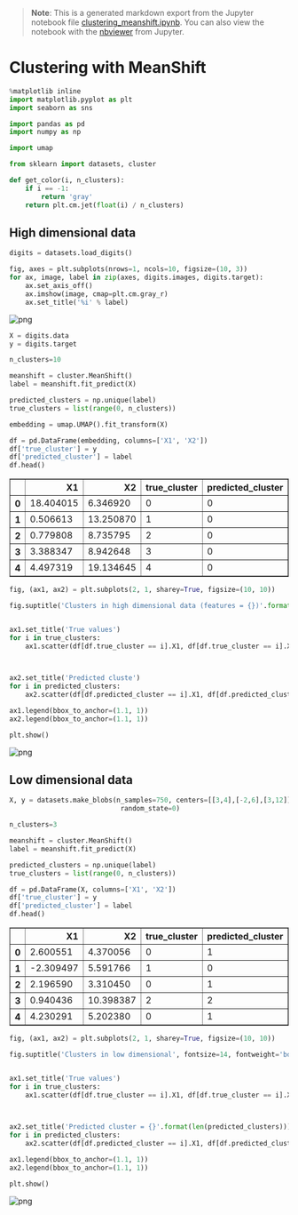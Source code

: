>**Note**: This is a generated markdown export from the Jupyter notebook file [clustering_meanshift.ipynb](clustering_meanshift.ipynb).
>You can also view the notebook with the [nbviewer](https://nbviewer.jupyter.org/github/rueedlinger/machine-learning-snippets/blob/master/notebooks/unsupervised/clustering/meanshift/clustering_meanshift.ipynb) from Jupyter. 

# Clustering with MeanShift


```python
%matplotlib inline
import matplotlib.pyplot as plt
import seaborn as sns

import pandas as pd
import numpy as np

import umap

from sklearn import datasets, cluster
```


```python
def get_color(i, n_clusters):
    if i == -1:
        return 'gray'
    return plt.cm.jet(float(i) / n_clusters)
```

## High dimensional data 


```python
digits = datasets.load_digits()

fig, axes = plt.subplots(nrows=1, ncols=10, figsize=(10, 3))
for ax, image, label in zip(axes, digits.images, digits.target):
    ax.set_axis_off()
    ax.imshow(image, cmap=plt.cm.gray_r)
    ax.set_title('%i' % label)
```


    
![png](clustering_meanshift_files/clustering_meanshift_4_0.png)
    



```python
X = digits.data
y = digits.target

n_clusters=10

meanshift = cluster.MeanShift()
label = meanshift.fit_predict(X)

predicted_clusters = np.unique(label)
true_clusters = list(range(0, n_clusters))
```


```python
embedding = umap.UMAP().fit_transform(X)
```


```python
df = pd.DataFrame(embedding, columns=['X1', 'X2'])
df['true_cluster'] = y
df['predicted_cluster'] = label
df.head()
```




<div>
<table border="1" class="dataframe">
  <thead>
    <tr style="text-align: right;">
      <th></th>
      <th>X1</th>
      <th>X2</th>
      <th>true_cluster</th>
      <th>predicted_cluster</th>
    </tr>
  </thead>
  <tbody>
    <tr>
      <th>0</th>
      <td>18.404015</td>
      <td>6.346920</td>
      <td>0</td>
      <td>0</td>
    </tr>
    <tr>
      <th>1</th>
      <td>0.506613</td>
      <td>13.250870</td>
      <td>1</td>
      <td>0</td>
    </tr>
    <tr>
      <th>2</th>
      <td>0.779808</td>
      <td>8.735795</td>
      <td>2</td>
      <td>0</td>
    </tr>
    <tr>
      <th>3</th>
      <td>3.388347</td>
      <td>8.942648</td>
      <td>3</td>
      <td>0</td>
    </tr>
    <tr>
      <th>4</th>
      <td>4.497319</td>
      <td>19.134645</td>
      <td>4</td>
      <td>0</td>
    </tr>
  </tbody>
</table>
</div>




```python
fig, (ax1, ax2) = plt.subplots(2, 1, sharey=True, figsize=(10, 10))

fig.suptitle('Clusters in high dimensional data (features = {})'.format(np.shape(X)[1]), fontsize=14, fontweight='bold')


ax1.set_title('True values')
for i in true_clusters:
    ax1.scatter(df[df.true_cluster == i].X1, df[df.true_cluster == i].X2, label=i, color=get_color(i, len(true_clusters)))
    


ax2.set_title('Predicted cluste')
for i in predicted_clusters:
    ax2.scatter(df[df.predicted_cluster == i].X1, df[df.predicted_cluster == i].X2, label=i, color=get_color(i, len(predicted_clusters)))

ax1.legend(bbox_to_anchor=(1.1, 1))
ax2.legend(bbox_to_anchor=(1.1, 1))

plt.show()
```


    
![png](clustering_meanshift_files/clustering_meanshift_8_0.png)
    


## Low dimensional data 


```python
X, y = datasets.make_blobs(n_samples=750, centers=[[3,4],[-2,6],[3,12]], cluster_std=[1, 0.8, 1.5],
                            random_state=0)
```


```python
n_clusters=3

meanshift = cluster.MeanShift()
label = meanshift.fit_predict(X)

predicted_clusters = np.unique(label)
true_clusters = list(range(0, n_clusters))
```


```python
df = pd.DataFrame(X, columns=['X1', 'X2'])
df['true_cluster'] = y
df['predicted_cluster'] = label
df.head()
```




<div>
<table border="1" class="dataframe">
  <thead>
    <tr style="text-align: right;">
      <th></th>
      <th>X1</th>
      <th>X2</th>
      <th>true_cluster</th>
      <th>predicted_cluster</th>
    </tr>
  </thead>
  <tbody>
    <tr>
      <th>0</th>
      <td>2.600551</td>
      <td>4.370056</td>
      <td>0</td>
      <td>1</td>
    </tr>
    <tr>
      <th>1</th>
      <td>-2.309497</td>
      <td>5.591766</td>
      <td>1</td>
      <td>0</td>
    </tr>
    <tr>
      <th>2</th>
      <td>2.196590</td>
      <td>3.310450</td>
      <td>0</td>
      <td>1</td>
    </tr>
    <tr>
      <th>3</th>
      <td>0.940436</td>
      <td>10.398387</td>
      <td>2</td>
      <td>2</td>
    </tr>
    <tr>
      <th>4</th>
      <td>4.230291</td>
      <td>5.202380</td>
      <td>0</td>
      <td>1</td>
    </tr>
  </tbody>
</table>
</div>




```python
fig, (ax1, ax2) = plt.subplots(2, 1, sharey=True, figsize=(10, 10))

fig.suptitle('Clusters in low dimensional', fontsize=14, fontweight='bold')


ax1.set_title('True values')
for i in true_clusters:
    ax1.scatter(df[df.true_cluster == i].X1, df[df.true_cluster == i].X2, label=i, color=get_color(i, len(true_clusters)))
    


ax2.set_title('Predicted cluster = {}'.format(len(predicted_clusters)))
for i in predicted_clusters:
    ax2.scatter(df[df.predicted_cluster == i].X1, df[df.predicted_cluster == i].X2, label=i, color=get_color(i, len(predicted_clusters)))

ax1.legend(bbox_to_anchor=(1.1, 1))
ax2.legend(bbox_to_anchor=(1.1, 1))

plt.show()
```


    
![png](clustering_meanshift_files/clustering_meanshift_13_0.png)
    
